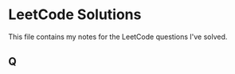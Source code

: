 # LeetCode Solutions

This file contains my notes for the LeetCode questions I've solved.

## Q




